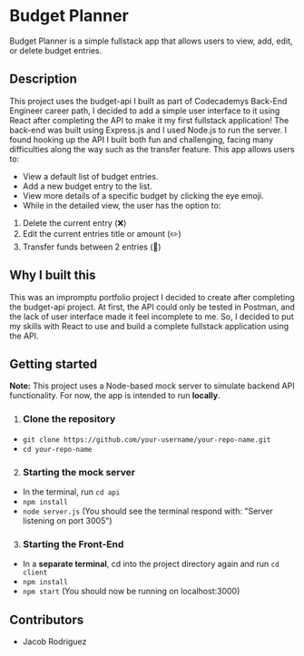# Budget Planner

Budget Planner is a simple fullstack app that allows users to view, add, edit, or delete budget entries.

## Description

This project uses the budget-api I built as part of Codecademys Back-End Engineer career path, I decided to add a simple user interface to it using React after completing the API to make it my first fullstack application! The back-end was built using Express.js and I used Node.js to run the server. I found hooking up the API I built both fun and challenging, facing many difficulties along the way such as the transfer feature. This app allows users to:

- View a default list of budget entries.
- Add a new budget entry to the list.
- View more details of a specific budget by clicking the eye emoji.
- While in the detailed view, the user has the option to:

1. Delete the current entry (❌)
2. Edit the current entries title or amount (✏️)
3. Transfer funds between 2 entries (🔁)

## Why I built this

This was an impromptu portfolio project I decided to create after completing the budget-api project. At first, the API could only be tested in Postman, and the lack of user interface made it feel incomplete to me. So, I decided to put my skills with React to use and build a complete fullstack application using the API.

## Getting started

**Note:** This project uses a Node-based mock server to simulate backend API functionality. For now, the app is intended to run **locally**.

1. ### Clone the repository

- `git clone https://github.com/your-username/your-repo-name.git`
- `cd your-repo-name`

2. ### Starting the mock server

- In the terminal, run `cd api`
- `npm install`
- `node server.js` (You should see the terminal respond with: "Server listening on port 3005")

3. ### Starting the Front-End

- In a **separate terminal**, cd into the project directory again and run `cd client`
- `npm install`
- `npm start` (You should now be running on localhost:3000)

## Contributors

- Jacob Rodriguez
